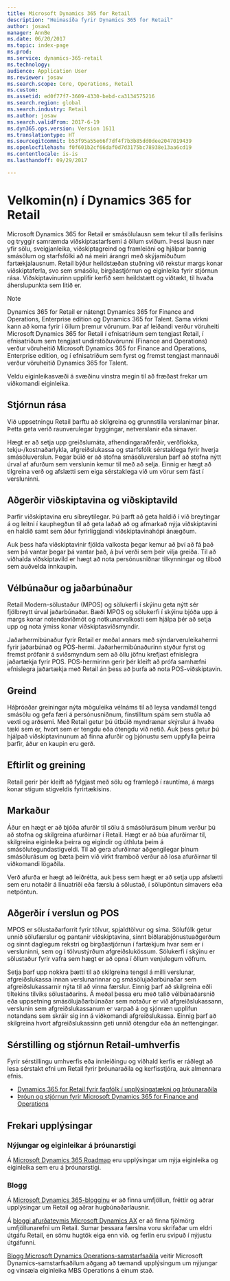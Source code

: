 ```yaml
---
title: Microsoft Dynamics 365 for Retail
description: "Heimasíða fyrir Dynamics 365 for Retail"
author: josaw1
manager: AnnBe
ms.date: 06/20/2017
ms.topic: index-page
ms.prod: 
ms.service: dynamics-365-retail
ms.technology: 
audience: Application User
ms.reviewer: josaw
ms.search.scope: Core, Operations, Retail
ms.custom: 
ms.assetid: ed0f77f7-3609-4330-bebd-ca3134575216
ms.search.region: global
ms.search.industry: Retail
ms.author: josaw
ms.search.validFrom: 2017-6-19
ms.dyn365.ops.version: Version 1611
ms.translationtype: HT
ms.sourcegitcommit: b53f95a55e66f7df4f7b3b85dd0dee2047019439
ms.openlocfilehash: f0f601b2cf66daf0d7d3175bc78938e13aa6cd19
ms.contentlocale: is-is
ms.lasthandoff: 09/29/2017

---
```


# <a name="welcome-to-dynamics-365-for-retail"></a>Velkomin(n) í Dynamics 365 for Retail

Microsoft Dynamics 365 for Retail er smásölulausn sem tekur til alls ferlisins og tryggir samræmda viðskiptastarfsemi á öllum sviðum. Þessi lausn nær yfir sölu, sveigjanleika, viðskiptagreind og framleiðni og hjálpar þannig smásölum og starfsfólki að ná meiri árangri með skýjamiðuðum fartækjalausnum. Retail býður heildstæðan stuðning við rekstur margs konar viðskiptaferla, svo sem smásölu, birgðastjórnun og eiginleika fyrir stjórnun rása. Viðskiptavinurinn upplifir kerfið sem heildstætt og víðtækt, til hvaða áherslupunkta sem litið er.

> [!NOTE] 
> Dynamics 365 for Retail er nátengt Dynamics 365 for Finance and Operations, Enterprise edition og Dynamics 365 for Talent. Sama virkni kann að koma fyrir í öllum þremur vörunum. Þar af leiðandi verður vöruheiti Microsoft Dynamics 365 for Retail í efnisatriðum sem tengjast Retail, í efnisatriðum sem tengjast undirstöðuvörunni (Finance and Operations) verður vöruheitið Microsoft Dynamics 365 for Finance and Operations, Enterprise edition, og í efnisatriðum sem fyrst og fremst tengjast mannauði verður vöruheitið Dynamics 365 for Talent. 

Veldu eiginleikasvæði á svæðinu vinstra megin til að fræðast frekar um viðkomandi eiginleika.

## <a name="channel-management"></a>Stjórnun rása
Við uppsetningu Retail þarftu að skilgreina og grunnstilla verslanirnar þínar. Þetta geta verið raunverulegar byggingar, netverslanir eða símaver.

Hægt er að setja upp greiðslumáta, afhendingaraðferðir, verðflokka, tekju-/kostnaðarlykla, afgreiðslukassa og starfsfólk sérstaklega fyrir hverja smásöluverslun. Þegar búið er að stofna smásöluverslun þarf að stofna nýtt úrval af afurðum sem verslunin kemur til með að selja. Einnig er hægt að tilgreina verð og afslætti sem eiga sérstaklega við um vörur sem fást í versluninni.

## <a name="clienteling-and-loyalty"></a>Aðgerðir viðskiptavina og viðskiptavild
Þarfir viðskiptavina eru síbreytilegar. Þú þarft að geta haldið í við breytingar á og leitni í kauphegðun til að geta laðað að og afmarkað nýja viðskiptavini en haldið samt sem áður fyrirliggjandi viðskiptavinahópi ánægðum.

Auk þess hafa viðskiptavinir fjölda valkosta þegar kemur að því að fá það sem þá vantar þegar þá vantar það, á því verði sem þeir vilja greiða. Til að viðhalda viðskiptavild er hægt að nota persónusniðnar tilkynningar og tilboð sem auðvelda innkaupin.

## <a name="hardware-and-peripherals"></a>Vélbúnaður og jaðarbúnaður
Retail Modern-sölustaður (MPOS) og sölukerfi í skýinu geta nýtt sér fjölbreytt úrval jaðarbúnaðar. Bæði MPOS og sölukerfi í skýinu bjóða upp á margs konar notendaviðmót og notkunarvalkosti sem hjálpa þér að setja upp og nota ýmiss konar viðskiptasviðsmyndir.

Jaðarhermibúnaður fyrir Retail er meðal annars með sýndarveruleikahermi fyrir jaðarbúnað og POS-hermi. Jaðarhermibúnaðurinn styður fyrst og fremst prófanir á sviðsmyndum sem að öllu jöfnu krefjast efnislegra jaðartækja fyrir POS. POS-hermirinn gerir þér kleift að prófa samhæfni efnislegra jaðartækja með Retail án þess að þurfa að nota POS-viðskiptavin.

## <a name="intelligence"></a>Greind
Háþróaðar greiningar nýta möguleika vélnáms til að leysa vandamál tengd smásölu og gefa færi á persónusniðnum, fínstilltum spám sem stuðla að vexti og arðsemi. Með Retail getur þú útbúið myndrænar skýrslur á hvaða tæki sem er, hvort sem er tengdu eða ótengdu við netið. Auk þess getur þú hjálpað viðskiptavinunum að finna afurðir og þjónustu sem uppfylla þeirra þarfir, áður en kaupin eru gerð.

## <a name="monitoring-and-diagnosis"></a>Eftirlit og greining
Retail gerir þér kleift að fylgjast með sölu og framlegð í rauntíma, á margs konar stigum stigveldis fyrirtækisins.

## <a name="merchandising"></a>Markaður
Áður en hægt er að bjóða afurðir til sölu á smásölurásum þínum verður þú að stofna og skilgreina afurðirnar í Retail. Hægt er að búa afurðirnar til, skilgreina eiginleika þeirra og eigindir og úthluta þeim á smásölutegundastigveldi. Til að gera afurðirnar aðgengilegar þínum smásölurásum og bæta þeim við virkt framboð verður að losa afurðirnar til viðkomandi lögaðila.

Verð afurða er hægt að leiðrétta, auk þess sem hægt er að setja upp afslætti sem eru notaðir á línuatriði eða færslu á sölustað, í sölupöntun símavers eða netpöntun.

## <a name="store-operations-and-pos"></a>Aðgerðir í verslun og POS
MPOS er sölustaðarforrit fyrir tölvur, spjaldtölvur og síma. Sölufólk getur unnið sölufærslur og pantanir viðskiptavina, sinnt biðlaraþjónustuaðgerðum og sinnt daglegum rekstri og birgðastjórnun í fartækjum hvar sem er í versluninni, sem og í tölvustýrðum afgreiðslukössum. Sölukerfi í skýinu er sölustaður fyrir vafra sem hægt er að opna í öllum venjulegum vöfrum.

Setja þarf upp nokkra þætti til að skilgreina tengsl á milli verslunar, afgreiðslukassa innan verslunarinnar og smásölujaðarbúnaðar sem afgreiðslukassarnir nýta til að vinna færslur. Einnig þarf að skilgreina eðli tiltekins tilviks sölustaðarins. Á meðal þessa eru með talið vélbúnaðarsnið eða uppsetning smásölujaðarbúnaðar sem notaður er við afgreiðslukassann, verslunin sem afgreiðslukassanum er varpað á og sjónræn upplifun notandans sem skráir sig inn á viðkomandi afgreiðslukassa. Einnig þarf að skilgreina hvort afgreiðslukassinn geti unnið ótengdur eða án nettengingar.

## <a name="customize-and-administer-retail-environments"></a>Sérstilling og stjórnun Retail-umhverfis
Fyrir sérstillingu umhverfis eða innleiðingu og viðhald kerfis er ráðlegt að lesa sérstakt efni um Retail fyrir þróunaraðila og kerfisstjóra, auk almennara efnis.

- [Dynamics 365 for Retail fyrir fagfólk í upplýsingatækni og þróunaraðila](dev-itpro/dev-retail-home-page.md)
- [Þróun og stjórnun fyrir Microsoft Dynamics 365 for Finance and Operations](../dev-itpro/dev-tools/developer-home-page.md)

## <a name="additional-resources"></a>Frekari upplýsingar
### <a name="whats-new-and-in-development"></a>Nýjungar og eiginleikar á þróunarstigi
Á [Microsoft Dynamics 365 Roadmap](https://roadmap.dynamics.com/) eru upplýsingar um nýja eiginleika og eiginleika sem eru á þróunarstigi.

### <a name="blogs"></a>Blogg
Á [Microsoft Dynamics 365-blogginu](https://community.dynamics.com/b/msftdynamicsblog) er að finna umfjöllun, fréttir og aðrar upplýsingar um Retail og aðrar hugbúnaðarlausnir.

Á [bloggi afurðateymis Microsoft Dynamics AX](https://blogs.msdn.microsoft.com/dax/) er að finna fjölmörg umfjöllunarefni um Retail. Sumar þessara færslna voru skrifaðar um eldri útgáfu Retail, en sömu hugtök eiga enn við. og ferlin eru svipuð í nýjustu útgáfunni.

[Blogg Microsoft Dynamics Operations-samstarfsaðila](https://community.dynamics.com/partner/b/operationspartnercommunityblog) veitir Microsoft Dynamics-samstarfsaðilum aðgang að tæmandi upplýsingum um nýjungar og vinsæla eiginleika MBS Operations á einum stað.

